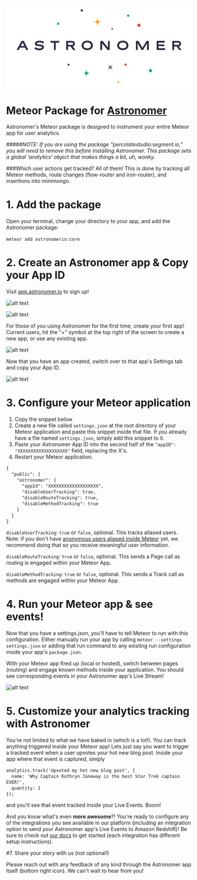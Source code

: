 ![alt text](astronomer.png "Meteor package for Astronomer")
# Meteor Package for [Astronomer](http://astronomer.io)

Astronomer's Meteor package is designed to instrument your entire Meteor app for user analytics.  

#####*NOTE: If you are using the package "percolatestudio:segment.io," you will need to remove this before installing Astronomer. This package sets a global 'analytics' object that makes things a bit, uh, wonky.*

###Which user actions get tracked?
All of them! This is done by tracking all Meteor methods, route changes (flow-router and iron-router), and insertions into minimongo.

# 1. Add the package

Open your terminal, change your directory to your app, and add the Astronomer package:

```meteor add astronomerio:core```

# 2. Create an Astronomer app & Copy your App ID

Visit [app.astronomer.io](https://app.astronomer.io) to sign up!

![alt text](https://www.filestackapi.com/api/file/PTbZpKfSH7jeMZWthZAA "Sign up")

![alt text](https://www.filestackapi.com/api/file/lo2GksIdQiSHAdLItvqb "Sign up")

For those of you using Astronomer for the first time, create your first app!  Current users, hit the "+" symbol at the top right of the screen to create a new app, or use any existing app.

![alt text](https://www.filestackapi.com/api/file/0PA3igf8QZ6NRx6McE4U "Create your first app")

Now that you have an app created, switch over to that app's Settings tab and copy your App ID.

![alt text](https://www.filestackapi.com/api/file/Abtby7LdR4Sy9WxnjABA "Copy your App ID")

# 3.  Configure your Meteor application

1. Copy the snippet below
2. Create a new file called `settings.json` at the root directory of your Meteor application and paste this snippet inside that file.  If you already have a file named `settings.json`, simply add this snippet to it.
3. Paste your Astronomer App ID into the second half of the `"appID": "XXXXXXXXXXXXXXXXXXX"` field, replacing the X's.
4. Restart your Meteor application.

```
{
  "public": {
    "astronomer": {
      "appId": "XXXXXXXXXXXXXXXXXXX",
      "disableUserTracking": true,
      "disableRouteTracking": true,
      "disableMethodTracking": true
    }
  }
}
```

`disableUserTracking`: `true` or `false`, optional.  This tracks aliased users.  Note: if you don't have [anonymous users aliased inside Meteor](http://docs.meteor.com/api/accounts.html) yet, we recommend doing that so you receive meaningful user information.  

`disableRouteTracking`: `true` or `false`, optional.  This sends a Page call as routing is engaged within your Meteor App.

`disableMethodTracking`: `true` or `false`, optional.  This sends a Track call as methods are engaged within your Meteor App.

# 4. Run your Meteor app & see events!

Now that you have a settings.json, you'll have to tell Meteor to run with this configuration.  Either manually run your app by calling `meteor --settings settings.json` or adding that run command to any existing run configuration inside your app's `package.json`.

With your Meteor app fired up (local or hosted), switch between pages (routing) and engage known methods inside your application.  You should see corresponding events in your Astronomer app's Live Stream!

![alt text](https://www.filestackapi.com/api/file/Uc1Yy5h6SmifBLaAGmie "events")

# 5. Customize your analytics tracking with Astronomer

You're not limited to what we have baked in (which is a lot!).  You can track anything triggered inside your Meteor app!  Lets just say you want to trigger a tracked event when a user upvotes your hot new blog post.  Inside your app where that event is captured, simply

```
analytics.track('Upvoted my hot new blog post', {
  name: 'Why Captain Kathryn Janeway is the best Star Trek captain EVER!',
  quantity: 1
});
```
and you'll see that event tracked inside your Live Events.  Boom!

And you know what's even **more awesome**?!  You're ready to configure any of the integrations you see available in our platform (including an integration option to send your Astronomer app's Live Events to Amazon Redshift)!  Be sure to check out [our docs](http://docs.astronomer.io/docs) to get started (each integration has different setup instructions).


#7. Share your story with us (not optional!)

Please reach out with any feedback of any kind through the Astronomer app itself (bottom right icon).  We can't wait to hear from you!

